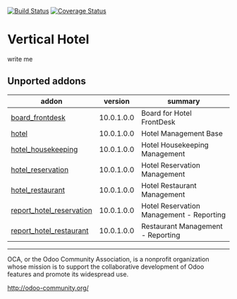 [![Build Status](https://travis-ci.org/OCA/vertical-hotel.svg?branch=10.0)](https://travis-ci.org/OCA/vertical-hotel)
[![Coverage Status](https://coveralls.io/repos/OCA/vertical-hotel/badge.png?branch=10.0)](https://coveralls.io/r/OCA/vertical-hotel?branch=10.0)

# Vertical Hotel

write me

[//]: # (addons)

Unported addons
---------------
addon | version | summary
--- | --- | ---
[board_frontdesk](board_frontdesk/) | 10.0.1.0.0 | Board for Hotel FrontDesk
[hotel](hotel/) | 10.0.1.0.0 | Hotel Management Base
[hotel_housekeeping](hotel_housekeeping/) | 10.0.1.0.0 | Hotel Housekeeping Management
[hotel_reservation](hotel_reservation/) | 10.0.1.0.0 | Hotel Reservation Management
[hotel_restaurant](hotel_restaurant/) | 10.0.1.0.0 | Hotel Restaurant Management
[report_hotel_reservation](report_hotel_reservation/) | 10.0.1.0.0 | Hotel Reservation Management - Reporting
[report_hotel_restaurant](report_hotel_restaurant/) | 10.0.1.0.0 | Restaurant Management - Reporting

[//]: # (end addons)

----

OCA, or the Odoo Community Association, is a nonprofit organization whose
mission is to support the collaborative development of Odoo features and
promote its widespread use.

http://odoo-community.org/
